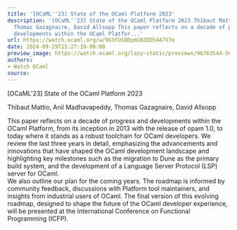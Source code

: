 ```yaml
---
title: '[OCaML''23] State of the OCaml Platform 2023'
description: '[OCaML''23] State of the OCaml Platform 2023 Thibaut Mattio, Anil Madhavapeddy,
  Thomas Gazagnaire, David Allsopp This paper reflects on a decade of progress and
  developments within the OCaml Platfor...'
url: https://watch.ocaml.org/w/9GtFUSDDpmU8ZDD54A7V7e
date: 2024-09-29T15:27:19-00:00
preview_image: https://watch.ocaml.org/lazy-static/previews/96763544-5622-470d-8ef0-bdd191d657e7.jpg
authors:
- Watch OCaml
source:
---
```


<p>[OCaML'23] State of the OCaml Platform 2023</p>
<p>Thibaut Mattio, Anil Madhavapeddy, Thomas Gazagnaire, David Allsopp</p>
<p>This paper reflects on a decade of progress and developments within the OCaml Platform, from its inception in 2013 with the release of opam 1.0, to today where it stands as a robust toolchain for OCaml developers. We review the last three years in detail, emphasizing the advancements and innovations that have shaped the OCaml development landscape and highlighting key milestones such as the migration to Dune as the primary build system, and the development of a Language Server Protocol (LSP) server for OCaml.<br>
We also outline our plan for the coming years. The roadmap is informed by community feedback, discussions with Platform tool maintainers, and insights from industrial users of OCaml. The final version of this evolving roadmap, designed to shape the future of the OCaml developer experience, will be presented at the International Conference on Functional Programming (ICFP).</p>

